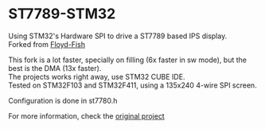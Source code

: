 # ST7789-STM32
Using STM32's Hardware SPI to drive a ST7789 based IPS display.<br>
Forked from [Floyd-Fish](https://github.com/Floyd-Fish/ST7789-STM32)<br>

This fork is a lot faster, specially on filling (6x faster in sw mode), but the best is the DMA (13x faster).<br>
The projects works right away, use STM32 CUBE IDE.<br>
Tested on STM32F103 and STM32F411, using a 135x240 4-wire SPI screen.<br>

Configuration is done in st7780.h<br>

For more information, check the [original project](https://github.com/Floyd-Fish/ST7789-STM32)  
